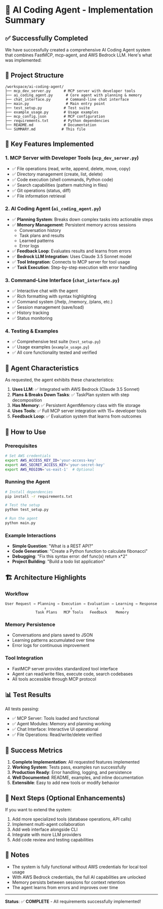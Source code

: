 

# 🎉 AI Coding Agent - Implementation Summary

## ✅ Successfully Completed

We have successfully created a comprehensive AI Coding Agent system that combines FastMCP, mcp-agent, and AWS Bedrock LLM. Here's what was implemented:

## 📁 Project Structure

```
/workspace/ai-coding-agent/
├── mcp_dev_server.py      # MCP server with developer tools
├── ai_coding_agent.py      # Core agent with planning & memory
├── chat_interface.py       # Command-line chat interface
├── main.py                 # Main entry point
├── test_setup.py          # Test suite
├── example_usage.py       # Usage examples
├── mcp_config.json        # MCP configuration
├── requirements.txt       # Python dependencies
├── README.md              # Documentation
└── SUMMARY.md            # This file
```

## 🚀 Key Features Implemented

### 1. **MCP Server with Developer Tools** (`mcp_dev_server.py`)
- ✅ File operations (read, write, append, delete, move, copy)
- ✅ Directory management (create, list, delete)
- ✅ Code execution (shell commands, Python code)
- ✅ Search capabilities (pattern matching in files)
- ✅ Git operations (status, diff)
- ✅ File information retrieval

### 2. **AI Coding Agent** (`ai_coding_agent.py`)
- ✅ **Planning System**: Breaks down complex tasks into actionable steps
- ✅ **Memory Management**: Persistent memory across sessions
  - Conversation history
  - Task plans and results
  - Learned patterns
  - Error logs
- ✅ **Feedback Loop**: Evaluates results and learns from errors
- ✅ **Bedrock LLM Integration**: Uses Claude 3.5 Sonnet model
- ✅ **Tool Integration**: Connects to MCP server for tool usage
- ✅ **Task Execution**: Step-by-step execution with error handling

### 3. **Command-Line Interface** (`chat_interface.py`)
- ✅ Interactive chat with the agent
- ✅ Rich formatting with syntax highlighting
- ✅ Command system (/help, /memory, /plans, etc.)
- ✅ Session management (save/load)
- ✅ History tracking
- ✅ Status monitoring

### 4. **Testing & Examples**
- ✅ Comprehensive test suite (`test_setup.py`)
- ✅ Usage examples (`example_usage.py`)
- ✅ All core functionality tested and verified

## 🎯 Agent Characteristics

As requested, the agent exhibits these characteristics:

1. **Uses LLM**: ✅ Integrated with AWS Bedrock (Claude 3.5 Sonnet)
2. **Plans & Breaks Down Tasks**: ✅ TaskPlan system with step decomposition
3. **Has Memory**: ✅ Persistent AgentMemory class with file storage
4. **Uses Tools**: ✅ Full MCP server integration with 15+ developer tools
5. **Feedback Loop**: ✅ Evaluation system that learns from outcomes

## 🔧 How to Use

### Prerequisites
```bash
# Set AWS credentials
export AWS_ACCESS_KEY_ID='your-access-key'
export AWS_SECRET_ACCESS_KEY='your-secret-key'
export AWS_REGION='us-east-1'  # Optional
```

### Running the Agent
```bash
# Install dependencies
pip install -r requirements.txt

# Test the setup
python test_setup.py

# Run the agent
python main.py
```

### Example Interactions
- **Simple Question**: "What is a REST API?"
- **Code Generation**: "Create a Python function to calculate fibonacci"
- **Debugging**: "Fix this syntax error: def func(x) return x*2"
- **Project Building**: "Build a todo list application"

## 🏗️ Architecture Highlights

### Workflow
```
User Request → Planning → Execution → Evaluation → Learning → Response
                  ↓           ↓           ↓           ↓
              Task Plans   MCP Tools   Feedback    Memory
```

### Memory Persistence
- Conversations and plans saved to JSON
- Learning patterns accumulated over time
- Error logs for continuous improvement

### Tool Integration
- FastMCP server provides standardized tool interface
- Agent can read/write files, execute code, search codebases
- All tools accessible through MCP protocol

## 📊 Test Results

All tests passing:
- ✅ MCP Server: Tools loaded and functional
- ✅ Agent Modules: Memory and planning working
- ✅ Chat Interface: Interactive UI operational
- ✅ File Operations: Read/write/delete verified

## 🎉 Success Metrics

1. **Complete Implementation**: All requested features implemented
2. **Working System**: Tests pass, examples run successfully
3. **Production Ready**: Error handling, logging, and persistence
4. **Well Documented**: README, examples, and inline documentation
5. **Extensible**: Easy to add new tools or modify behavior

## 🚀 Next Steps (Optional Enhancements)

If you want to extend the system:
1. Add more specialized tools (database operations, API calls)
2. Implement multi-agent collaboration
3. Add web interface alongside CLI
4. Integrate with more LLM providers
5. Add code review and testing capabilities

## 📝 Notes

- The system is fully functional without AWS credentials for local tool usage
- With AWS Bedrock credentials, the full AI capabilities are unlocked
- Memory persists between sessions for context retention
- The agent learns from errors and improves over time

---

**Status**: ✅ **COMPLETE** - All requirements successfully implemented!


